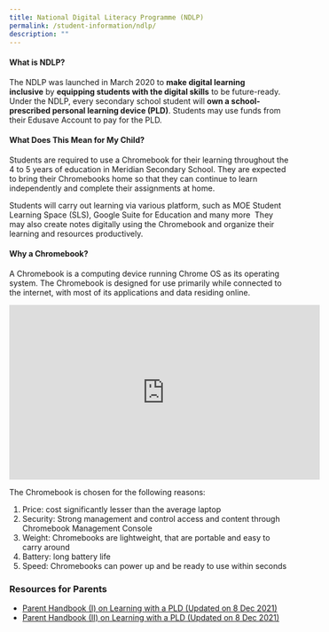 ```yaml
---
title: National Digital Literacy Programme (NDLP)
permalink: /student-information/ndlp/
description: ""
---
```

#### What is NDLP?

The NDLP was launched in March 2020 to&nbsp;**make digital learning inclusive**&nbsp;by&nbsp;**equipping students with the digital skills**&nbsp;to be future-ready. Under the NDLP, every secondary school student will&nbsp;**own a school-prescribed personal learning device (PLD)**. Students may use funds from their Edusave Account to pay for the PLD.

#### What Does This Mean for My Child?

Students are required to use a Chromebook for their learning throughout the 4 to 5 years of education in Meridian Secondary School. They are expected to bring their Chromebooks home so that they can continue to learn independently and complete their assignments at home.

Students will carry out learning via various platform, such as MOE Student Learning Space (SLS), Google Suite for Education and many more&nbsp; They may also create notes digitally using the Chromebook and organize their learning and resources productively.

#### Why a Chromebook?

A Chromebook is a computing device running Chrome OS as its operating system. The Chromebook is designed for use primarily while connected to the internet, with most of its applications and data residing online.

<iframe width="560" height="315" src="https://www.youtube.com/embed/mSbZQNJwPuI" title="YouTube video player" frameborder="0" allow="accelerometer; autoplay; clipboard-write; encrypted-media; gyroscope; picture-in-picture; web-share" allowfullscreen=""></iframe>

The Chromebook is chosen for the following reasons:

1.  Price: cost significantly lesser than the average laptop
2.  Security: Strong management and control access and content through Chromebook Management Console
3.  Weight: Chromebooks are lightweight, that are portable and easy to carry around
4.  Battery: long battery life
5.  Speed: Chromebooks can power up and be ready to use within seconds

### Resources for Parents

- [Parent Handbook (I) on Learning with a PLD (Updated on 8 Dec 2021)](/files/Parent-Handbook-I-on-Learning-with-a-PLD-Updated-on-8-Dec-2021.pdf)
- [Parent Handbook (II) on Learning with a PLD (Updated on 8 Dec 2021)](/files/Parent-Handbook-II-on-Learning-with-a-PLD-Updated-on-8-Dec-2021.pdf)